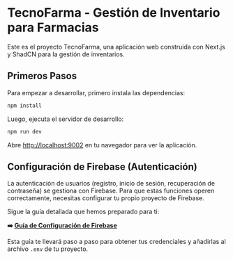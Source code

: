 # TecnoFarma - Gestión de Inventario para Farmacias

Este es el proyecto TecnoFarma, una aplicación web construida con Next.js y ShadCN para la gestión de inventarios.

## Primeros Pasos

Para empezar a desarrollar, primero instala las dependencias:

```bash
npm install
```

Luego, ejecuta el servidor de desarrollo:

```bash
npm run dev
```

Abre [http://localhost:9002](http://localhost:9002) en tu navegador para ver la aplicación.

## Configuración de Firebase (Autenticación)

La autenticación de usuarios (registro, inicio de sesión, recuperación de contraseña) se gestiona con Firebase. Para que estas funciones operen correctamente, necesitas configurar tu propio proyecto de Firebase.

Sigue la guía detallada que hemos preparado para ti:

**➡️ [Guía de Configuración de Firebase](./docs/firebase-setup.md)**

Esta guía te llevará paso a paso para obtener tus credenciales y añadirlas al archivo `.env` de tu proyecto.
